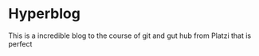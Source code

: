 # Hyperblog
This is a incredible blog to the course of git and gut hub from Platzi 
that is perfect
